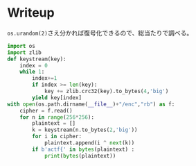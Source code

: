 # Writeup

`os.urandom(2)`さえ分かれば復号化できるので、総当たりで調べる。

```py
import os
import zlib
def keystream(key):
    index = 0
    while 1:
        index+=1
        if index >= len(key):
            key += zlib.crc32(key).to_bytes(4,'big')
        yield key[index]
with open(os.path.dirname(__file__)+"/enc","rb") as f:
    cipher = f.read()
    for n in range(256*256):
        plaintext = []
        k = keystream(n.to_bytes(2,'big'))
        for i in cipher:
            plaintext.append(i ^ next(k))
        if b'actf{' in bytes(plaintext) :
            print(bytes(plaintext))
```

<!-- actf{low_entropy_keystream} -->